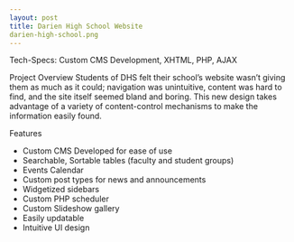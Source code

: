 ```yaml
---
layout: post
title: Darien High School Website
darien-high-school.png
---
```

Tech-Specs: Custom CMS Development, XHTML, PHP, AJAX

Project Overview
Students of DHS felt their school’s website wasn’t giving them as much as it could; navigation was unintuitive, content was hard to find, and the site itself seemed bland and boring.  This new design takes advantage of a variety of content-control mechanisms to make the information easily found.

Features

* Custom CMS Developed for ease of use
* Searchable, Sortable tables (faculty and student groups)
* Events Calendar
* Custom post types for news and announcements
* Widgetized sidebars
* Custom PHP scheduler
* Custom Slideshow gallery
* Easily updatable
* Intuitive UI design

